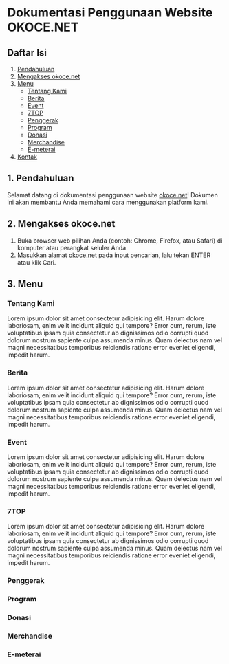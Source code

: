 # Dokumentasi Penggunaan Website OKOCE.NET

## Daftar Isi

1. [Pendahuluan](#pendahuluan)
2. [Mengakses okoce.net](#mengakses-okoce)
3. [Menu](#menu-okoce)
   - [Tentang Kami](#tentang-kami-okoce)
   - [Berita](#berita-okoce)
   - [Event](#event-okoce)
   - [7TOP](#7-top-okoce)
   - [Penggerak](#penggerak-okoce)
   - [Program](#program-okoce)
   - [Donasi](#donasi-okoce)
   - [Merchandise](#merchandise-okoce)
   - [E-meterai](#e-meterai-okoce)
4. [Kontak](#kontak-okoce)

<a id="pendahuluan"></a>

## 1. Pendahuluan

Selamat datang di dokumentasi penggunaan website [okoce.net](okoce.net)! Dokumen ini akan membantu Anda memahami cara menggunakan platform kami.

<a id="mengakses-okoce"></a>

## 2. Mengakses okoce.net

1. Buka browser web pilihan Anda (contoh: Chrome, Firefox, atau Safari) di komputer atau perangkat seluler Anda.
2. Masukkan alamat [okoce.net](okoce.net) pada input pencarian, lalu tekan ENTER atau klik Cari.

<a id="menu-okoce"></a>

## 3. Menu

<a id="tentang-kami-okoce"></a>

### Tentang Kami

Lorem ipsum dolor sit amet consectetur adipisicing elit. Harum dolore laboriosam, enim velit incidunt aliquid qui tempore? Error cum, rerum, iste voluptatibus ipsam quia consectetur ab dignissimos odio corrupti quod dolorum nostrum sapiente culpa assumenda minus. Quam delectus nam vel magni necessitatibus temporibus reiciendis ratione error eveniet eligendi, impedit harum.

<a id="berita-okoce"></a>

### Berita

Lorem ipsum dolor sit amet consectetur adipisicing elit. Harum dolore laboriosam, enim velit incidunt aliquid qui tempore? Error cum, rerum, iste voluptatibus ipsam quia consectetur ab dignissimos odio corrupti quod dolorum nostrum sapiente culpa assumenda minus. Quam delectus nam vel magni necessitatibus temporibus reiciendis ratione error eveniet eligendi, impedit harum.

<a id="event-okoce"></a>

### Event

Lorem ipsum dolor sit amet consectetur adipisicing elit. Harum dolore laboriosam, enim velit incidunt aliquid qui tempore? Error cum, rerum, iste voluptatibus ipsam quia consectetur ab dignissimos odio corrupti quod dolorum nostrum sapiente culpa assumenda minus. Quam delectus nam vel magni necessitatibus temporibus reiciendis ratione error eveniet eligendi, impedit harum.

<a id="7-top-okoce"></a>

### 7TOP

Lorem ipsum dolor sit amet consectetur adipisicing elit. Harum dolore laboriosam, enim velit incidunt aliquid qui tempore? Error cum, rerum, iste voluptatibus ipsam quia consectetur ab dignissimos odio corrupti quod dolorum nostrum sapiente culpa assumenda minus. Quam delectus nam vel magni necessitatibus temporibus reiciendis ratione error eveniet eligendi, impedit harum.

<a id="penggerak-okoce"></a>

### Penggerak

<a id="program-okoce"></a>

### Program

<a id="donasi-okoce"></a>

### Donasi

<a id="merchandise-okoce"></a>

### Merchandise

<a id="e-meterai-okoce"></a>

### E-meterai